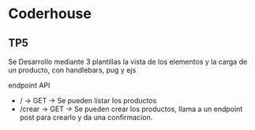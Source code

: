 # Coderhouse
## TP5

Se Desarrollo mediante 3 plantillas la vista de los elementos y la carga de un producto, con handlebars, pug y ejs

endpoint  API

* / -> GET -> Se pueden listar los productos
* /crear -> GET -> Se pueden crear los productos, llama a un endpoint post para crearlo y da una confirmacion.